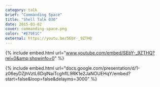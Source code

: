 ```yaml
---
category: talk
brief: "Commanding Space"
title: "Shell Talk 030"
date: 2015-03-02
cover: commanding-space.png
color: "#E79E1C"
external: https://youtu.be/SEbY-_9ZTHQ
---
```


{% include embed.html url="www.youtube.com/embed/SEbY-_9ZTHQ?rel=0&amp;showinfo=0" %}

{% include embed.html url="docs.google.com/presentation/d/1-z06eyDZjhVztL6DqlNaiTcghflL9RK1e2JaNOUEHqY/embed?start=false&loop=false&delayms=3000" %}
